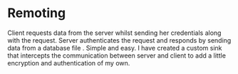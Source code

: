 Remoting
========

Client requests data from the server whilst sending her credentials along with the request. Server authenticates the
request and responds by sending data from a database file . Simple and easy. I have created a custom sink that intercepts
the communication between server and client to add a little encryption and authentication of my own.
